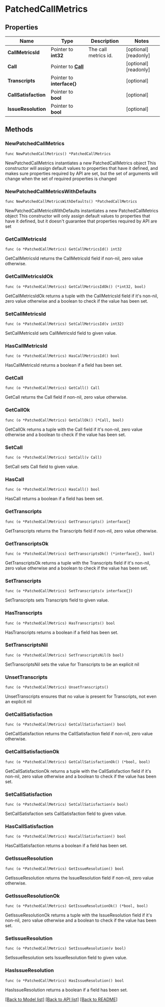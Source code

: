 # PatchedCallMetrics

## Properties

Name | Type | Description | Notes
------------ | ------------- | ------------- | -------------
**CallMetricsId** | Pointer to **int32** | The call metrics id. | [optional] [readonly] 
**Call** | Pointer to [**Call**](Call.md) |  | [optional] [readonly] 
**Transcripts** | Pointer to **interface{}** |  | [optional] 
**CallSatisfaction** | Pointer to **bool** |  | [optional] 
**IssueResolution** | Pointer to **bool** |  | [optional] 

## Methods

### NewPatchedCallMetrics

`func NewPatchedCallMetrics() *PatchedCallMetrics`

NewPatchedCallMetrics instantiates a new PatchedCallMetrics object
This constructor will assign default values to properties that have it defined,
and makes sure properties required by API are set, but the set of arguments
will change when the set of required properties is changed

### NewPatchedCallMetricsWithDefaults

`func NewPatchedCallMetricsWithDefaults() *PatchedCallMetrics`

NewPatchedCallMetricsWithDefaults instantiates a new PatchedCallMetrics object
This constructor will only assign default values to properties that have it defined,
but it doesn't guarantee that properties required by API are set

### GetCallMetricsId

`func (o *PatchedCallMetrics) GetCallMetricsId() int32`

GetCallMetricsId returns the CallMetricsId field if non-nil, zero value otherwise.

### GetCallMetricsIdOk

`func (o *PatchedCallMetrics) GetCallMetricsIdOk() (*int32, bool)`

GetCallMetricsIdOk returns a tuple with the CallMetricsId field if it's non-nil, zero value otherwise
and a boolean to check if the value has been set.

### SetCallMetricsId

`func (o *PatchedCallMetrics) SetCallMetricsId(v int32)`

SetCallMetricsId sets CallMetricsId field to given value.

### HasCallMetricsId

`func (o *PatchedCallMetrics) HasCallMetricsId() bool`

HasCallMetricsId returns a boolean if a field has been set.

### GetCall

`func (o *PatchedCallMetrics) GetCall() Call`

GetCall returns the Call field if non-nil, zero value otherwise.

### GetCallOk

`func (o *PatchedCallMetrics) GetCallOk() (*Call, bool)`

GetCallOk returns a tuple with the Call field if it's non-nil, zero value otherwise
and a boolean to check if the value has been set.

### SetCall

`func (o *PatchedCallMetrics) SetCall(v Call)`

SetCall sets Call field to given value.

### HasCall

`func (o *PatchedCallMetrics) HasCall() bool`

HasCall returns a boolean if a field has been set.

### GetTranscripts

`func (o *PatchedCallMetrics) GetTranscripts() interface{}`

GetTranscripts returns the Transcripts field if non-nil, zero value otherwise.

### GetTranscriptsOk

`func (o *PatchedCallMetrics) GetTranscriptsOk() (*interface{}, bool)`

GetTranscriptsOk returns a tuple with the Transcripts field if it's non-nil, zero value otherwise
and a boolean to check if the value has been set.

### SetTranscripts

`func (o *PatchedCallMetrics) SetTranscripts(v interface{})`

SetTranscripts sets Transcripts field to given value.

### HasTranscripts

`func (o *PatchedCallMetrics) HasTranscripts() bool`

HasTranscripts returns a boolean if a field has been set.

### SetTranscriptsNil

`func (o *PatchedCallMetrics) SetTranscriptsNil(b bool)`

 SetTranscriptsNil sets the value for Transcripts to be an explicit nil

### UnsetTranscripts
`func (o *PatchedCallMetrics) UnsetTranscripts()`

UnsetTranscripts ensures that no value is present for Transcripts, not even an explicit nil
### GetCallSatisfaction

`func (o *PatchedCallMetrics) GetCallSatisfaction() bool`

GetCallSatisfaction returns the CallSatisfaction field if non-nil, zero value otherwise.

### GetCallSatisfactionOk

`func (o *PatchedCallMetrics) GetCallSatisfactionOk() (*bool, bool)`

GetCallSatisfactionOk returns a tuple with the CallSatisfaction field if it's non-nil, zero value otherwise
and a boolean to check if the value has been set.

### SetCallSatisfaction

`func (o *PatchedCallMetrics) SetCallSatisfaction(v bool)`

SetCallSatisfaction sets CallSatisfaction field to given value.

### HasCallSatisfaction

`func (o *PatchedCallMetrics) HasCallSatisfaction() bool`

HasCallSatisfaction returns a boolean if a field has been set.

### GetIssueResolution

`func (o *PatchedCallMetrics) GetIssueResolution() bool`

GetIssueResolution returns the IssueResolution field if non-nil, zero value otherwise.

### GetIssueResolutionOk

`func (o *PatchedCallMetrics) GetIssueResolutionOk() (*bool, bool)`

GetIssueResolutionOk returns a tuple with the IssueResolution field if it's non-nil, zero value otherwise
and a boolean to check if the value has been set.

### SetIssueResolution

`func (o *PatchedCallMetrics) SetIssueResolution(v bool)`

SetIssueResolution sets IssueResolution field to given value.

### HasIssueResolution

`func (o *PatchedCallMetrics) HasIssueResolution() bool`

HasIssueResolution returns a boolean if a field has been set.


[[Back to Model list]](../README.md#documentation-for-models) [[Back to API list]](../README.md#documentation-for-api-endpoints) [[Back to README]](../README.md)


